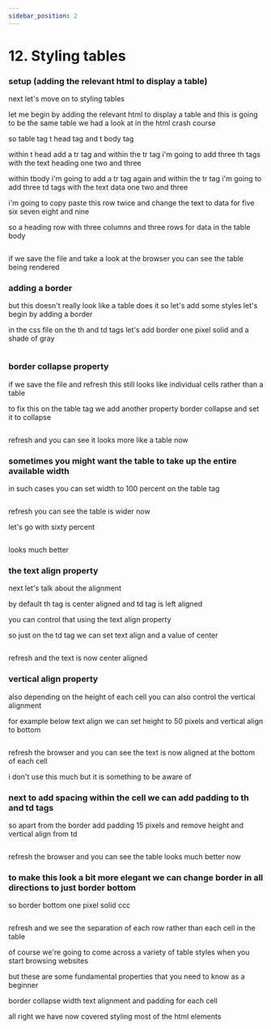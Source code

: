 ```yaml
---
sidebar_position: 2
---
```


# 12. Styling tables

### setup (adding the relevant html to display a table)

next let's move on to styling tables

let me begin by adding the relevant html to display a table and this is going to be the same table we had a look at in the html crash course

so table tag t head tag
and t body tag

within t head add a tr tag and within the tr tag i'm
going to add three th tags with the text
heading one two and three

within tbody i'm going to add a tr tag again and within the tr tag i'm going to add
three td tags with the text data one
two and three

i'm going to copy paste this row twice
and change the text to data for five
six seven eight and nine

so a heading row with three columns and three rows
for data in the table body

```html

```

if we save the file and take a look at
the browser you can see the table being rendered

### adding a border

but this doesn't really look like a table does it so let's add some styles let's begin by
adding a border

in the css file on the th and td tags
let's add border one pixel
solid and a shade of gray

```css

```

### border collapse property

if we save the file and refresh this still looks like individual cells
rather than a table

to fix this on the table tag
we add another property border collapse
and set it to collapse

```css

```

refresh and you can see it looks more like a
table now

### sometimes you might want the table to take up the entire available width

in such cases you can set width to 100 percent on the
table tag

```css

```

refresh you can see the table is wider now

let's go with sixty percent

```css

```

looks much better

### the text align property

next let's talk about the alignment

by default th tag is center aligned and
td tag is left aligned

you can control that using the text
align property

so just on the td tag we can set text
align and a value of center

```css

```

refresh
and the text is now center aligned

### vertical align property

also depending on the height of each
cell you can also control the vertical alignment

for example below text align we can set height to 50 pixels
and vertical align to bottom

```css

```

refresh the browser and you can see the text is now aligned at the bottom of each cell

i don't use this much but it is something to be aware of

### next to add spacing within the cell we can add padding to th and td tags

so apart from the border add padding 15 pixels
and remove height and vertical align from td

```css

```

refresh the browser and you can see the table looks much better now

### to make this look a bit more elegant we can change border in all directions to just border bottom

so border bottom
one pixel solid ccc

```css

```

refresh
and we see the separation of each row rather than each cell in the table

of course we're going to come across a variety of table styles when you start browsing websites

but these are some fundamental properties that you need to know as a beginner

border collapse width text alignment and padding for each cell

all right we have now covered styling most of the html elements
